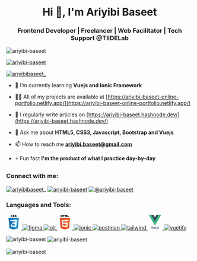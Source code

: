 <h1 align="center">Hi 👋, I'm Ariyibi Baseet</h1>
<h3 align="center">Frontend Developer | Freelancer | Web Facilitator | Tech Support @TIIDELab </h3>

<p align="left"> <img src="https://komarev.com/ghpvc/?username=ariyibi-baseet&label=Profile%20views&color=0e75b6&style=flat" alt="ariyibi-baseet" /> </p>

<p align="left"> <a href="https://github.com/ryo-ma/github-profile-trophy"><img src="https://github-profile-trophy.vercel.app/?username=ariyibi-baseet" alt="ariyibi-baseet" /></a> </p>

<p align="left"> <a href="https://twitter.com/ariyibibaseet_" target="blank"><img src="https://img.shields.io/twitter/follow/ariyibibaseet_?logo=twitter&style=for-the-badge" alt="ariyibibaseet_" /></a> </p>

- 🌱 I’m currently learning **Vuejs and Ionic Framework**

- 👨‍💻 All of my projects are available at [https://ariyibi-baseet-online-portfolio.netlify.app/](https://ariyibi-baseet-online-portfolio.netlify.app/)

- 📝 I regularly write articles on [https://ariyibi-baseet.hashnode.dev/](https://ariyibi-baseet.hashnode.dev/)

- 💬 Ask me about **HTML5, CSS3, Javascript, Bootstrap and Vuejs**

- 📫 How to reach me **ariyibi.baseet@gmail.com**

- ⚡ Fun fact **I'm the product of what I practice day-by-day**

<h3 align="left">Connect with me:</h3>
<p align="left">
<a href="https://twitter.com/ariyibibaseet_" target="blank"><img align="center" src="https://raw.githubusercontent.com/rahuldkjain/github-profile-readme-generator/master/src/images/icons/Social/twitter.svg" alt="ariyibibaseet_" height="30" width="40" /></a>
<a href="https://linkedin.com/in/ariyibi-baseet" target="blank"><img align="center" src="https://raw.githubusercontent.com/rahuldkjain/github-profile-readme-generator/master/src/images/icons/Social/linked-in-alt.svg" alt="ariyibi-baseet" height="30" width="40" /></a>
<a href="https://hashnode.com/@ariyibi-baseet" target="blank"><img align="center" src="https://raw.githubusercontent.com/rahuldkjain/github-profile-readme-generator/master/src/images/icons/Social/hashnode.svg" alt="@ariyibi-baseet" height="30" width="40" /></a>
</p>

<h3 align="left">Languages and Tools:</h3>
<p align="left"> <a href="https://www.w3schools.com/css/" target="_blank" rel="noreferrer"> <img src="https://raw.githubusercontent.com/devicons/devicon/master/icons/css3/css3-original-wordmark.svg" alt="css3" width="40" height="40"/> </a> <a href="https://www.figma.com/" target="_blank" rel="noreferrer"> <img src="https://www.vectorlogo.zone/logos/figma/figma-icon.svg" alt="figma" width="40" height="40"/> </a> <a href="https://git-scm.com/" target="_blank" rel="noreferrer"> <img src="https://www.vectorlogo.zone/logos/git-scm/git-scm-icon.svg" alt="git" width="40" height="40"/> </a> <a href="https://www.w3.org/html/" target="_blank" rel="noreferrer"> <img src="https://raw.githubusercontent.com/devicons/devicon/master/icons/html5/html5-original-wordmark.svg" alt="html5" width="40" height="40"/> </a> <a href="https://ionicframework.com" target="_blank" rel="noreferrer"> <img src="https://upload.wikimedia.org/wikipedia/commons/d/d1/Ionic_Logo.svg" alt="ionic" width="40" height="40"/> </a> <a href="https://postman.com" target="_blank" rel="noreferrer"> <img src="https://www.vectorlogo.zone/logos/getpostman/getpostman-icon.svg" alt="postman" width="40" height="40"/> </a> <a href="https://tailwindcss.com/" target="_blank" rel="noreferrer"> <img src="https://www.vectorlogo.zone/logos/tailwindcss/tailwindcss-icon.svg" alt="tailwind" width="40" height="40"/> </a> <a href="https://vuejs.org/" target="_blank" rel="noreferrer"> <img src="https://raw.githubusercontent.com/devicons/devicon/master/icons/vuejs/vuejs-original-wordmark.svg" alt="vuejs" width="40" height="40"/> </a> <a href="https://vuetifyjs.com/en/" target="_blank" rel="noreferrer"> <img src="https://bestofjs.org/logos/vuetify.svg" alt="vuetify" width="40" height="40"/> </a> </p>

<p><img align="left" src="https://github-readme-stats.vercel.app/api/top-langs?username=ariyibi-baseet&show_icons=true&locale=en&layout=compact" alt="ariyibi-baseet" /></p>

<p>&nbsp;<img align="center" src="https://github-readme-stats.vercel.app/api?username=ariyibi-baseet&show_icons=true&locale=en" alt="ariyibi-baseet" /></p>

<p><img align="center" src="https://github-readme-streak-stats.herokuapp.com/?user=ariyibi-baseet&" alt="ariyibi-baseet" /></p>
